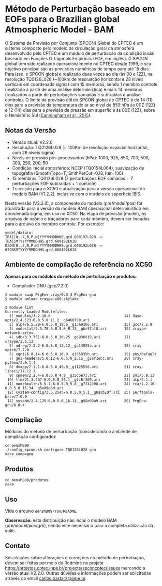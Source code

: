 # Método de Perturbação baseado em EOFs para o Brazilian global Atmospheric Model - BAM

O Sistema de Previsão por Conjunto (SPCON) Global do CPTEC é um sistema composto pelo modelo de circulação geral da atmosfera desenvolvido pelo CPTEC e um módulo de perturbação da condição inicial baseado em Funções Ortogonais Empíricas (EOF, em inglês). O SPCON global tem sido realizado operacionalmente no CPTEC desde 1999, e seu objetivo principal são as previsões numéricas de tempo para até 15 dias. Para isso, o SPCON global é realizado duas vezes ao dia (às 00 e 12Z), na resolução TQ0126L028 (~100km de resoluação horizontal e 28 níveis verticais em coordenada sigma) com 15 membros, sendo 1 membro controle (realizado a partir de uma análise determinística) e mais 14 membros (realizados a partir de perturbações somadas e subtraídas à análise controle). O limite da previsão útil do SPCON global do CPTEC é de 14 (11) dias para a previsão da temperatura do ar ao nível de 850 hPa às 00Z (12Z) e 12 (14) dias para a previsão da pressão em superfície às 00Z (12Z), sobre o Hemisfério Sul ([Cunningham et al., 2015](https://rmets.onlinelibrary.wiley.com/doi/full/10.1002/met.1464)).

## Notas da Versão

* Versão atual: V2.2.0 
* Resolução: TQ0126L028 (~ 100Km de resolução espacial horizontal, com 28 níveis sigma)
* Níveis de pressão pós-processados (hPa): 1000, 925, 850, 700, 500, 300, 250, 200, 50
* Condição inicial atmosférica: NCEP (TQ0154L064), suavização de topografia (SmoothTopo=T, SmthPerCut=0.18, Iter=100)
* 15 membros TQ0126L028 (7 perturbações EOF somadas + 7 perturbações EOF subtraídas + 1 controle)
* Transição para o XC50 e atualização para a versão operacional do modelo BAM (V1.2.2), inclusive com o modelo de superfície IBIS

Nesta versão (V2.2.0), a componente do modelo (pre/model/pos) foi atualizada para a versão do modelo BAM operacional determinístico em coordenada sigma, em uso no XC50. Na etapa de previsão (model), os arquivos de ozônio e traçadores para cada membro, devem ser lincados para o arquivo do membro controle. Por exemplo:

```
model/datain:
TRAC[0..7,R,P,N]YYYYMMDDHHS.grd.G00192L028 -> TRACSMTYYYYMMDDHHS.grd.G00192L028
OZON[0..7,R,P,N]YYYYMMDDHHS.grd.G00192L028 -> OZONSMTYYYYMMDDHHS.grd.G00192L028
```

## Ambiente de compilação de referência no XC50

**Apenas para os módulos do método de perturbação e produtos:**

* Compilador GNU (gcc/7.2.0)

```
$ module swap PrgEnv-cray/6.0.4 PrgEnv-gnu
$ module unload craype-x86-skylake
```

```
$ module list
Currently Loaded Modulefiles:
  1) modules/3.2.10.6                                  14) Base-opts/2.4.123-6.0.5.0_11.2__g6460790.ari
  2) alps/6.5.28-6.0.5.0_18.6__g13a91b6.ari            15) gcc/7.2.0
  3) nodestat/2.3.78-6.0.5.0_8.13__gbe57af8.ari        16) craype-network-aries
  4) sdb/3.3.751-6.0.5.0_20.25__gb936019.ari           17) craype/2.5.13
  5) udreg/2.3.2-6.0.5.0_13.12__ga14955a.ari           18) cray-mpich/7.7.0
  6) ugni/6.0.14-6.0.5.0_16.9__g19583bb.ari            19) pbs/default
  7) gni-headers/5.0.12-6.0.5.0_2.15__g2ef1ebc.ari     20) cray-python/3.6.1.1
  8) dmapp/7.1.1-6.0.5.0_49.8__g1125556.ari            21) cray-libsci/17.12.1
  9) xpmem/2.2.4-6.0.5.0_4.8__g35d5e73.ari             22) pmi/5.0.13
 10) llm/21.3.467-6.0.5.0_25.1__g4c6f300.ari           23) atp/2.1.1
 11) nodehealth/5.5.7-6.0.5.0_9.8__g7732908.ari        24) rca/2.2.16-6.0.5.0_15.34__g5e09e6d.ari
 12) system-config/3.5.2545-6.0.5.0_5.1__g8a8b20f.ari  25) perftools-base/7.0.0
 13) sysadm/2.4.125-6.0.5.0_16.13__g98e00a9.ari        26) PrgEnv-gnu/6.0.4
```

## Compilação

Módulos do método de perturbação (considerando o ambiente de compilação configurado):

```
cd oensMB09
./config_spcon.sh configure TQ0126L028 gnu
make comp=gnu
```

## Produtos

```
cd oensMB09/produtos
make
```

## Uso

Vide o arquivo `oensMB09/run/README`.

**Observação:** esta distribuição não inclui o modelo BAM (pre/model/pos/grh), sendo este necessário para a completa utilização da suíte.

## Contato

Solicitações sobre alterações e correções no método de perturbação, devem ser feitas por meio do Redmine no projeto https://projetos.cptec.inpe.br/projects/spconcptec/issues marcando a versão atual V2.2.0. Outras dúvidas e informações podem ser solicitadas através do email carlos.bastarz@inpe.br.

